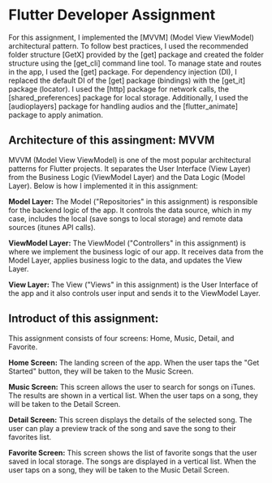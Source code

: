 # Flutter Developer Assignment

For this assignment, I implemented the [MVVM] (Model View ViewModel) architectural pattern. To follow best practices, I used the recommended folder structure [GetX] provided by the [get] package and created the folder structure using the [get_cli] command line tool. To manage state and routes in the app, I used the [get] package. For dependency injection (DI), I replaced the default DI of the [get] package (bindings) with the [get_it] package (locator). I used the [http] package for network calls, the [shared_preferences] package for local storage. Additionally, I used the [audioplayers] package for handling audios and the [flutter_animate] package to apply animation.

## Architecture of this assingment: MVVM

MVVM (Model View ViewModel) is one of the most popular architectural patterns for Flutter projects. It separates the User Interface (View Layer) from the Business Logic (ViewModel Layer) and the Data Logic (Model Layer). Below is how I implemented it in this assignment:

<b>Model Layer:</b> The Model ("Repositories" in this assignment) is responsible for the backend logic of the app. It controls the data source, which in my case, includes the local (save songs to local storage) and remote data sources (itunes API calls).

<b>ViewModel Layer:</b> The ViewModel ("Controllers" in this assignment) is where we implement the business logic of our app. It receives data from the Model Layer, applies business logic to the data, and updates the View Layer.

<b>View Layer:</b> The View ("Views" in this assignment) is the User Interface of the app and it also controls user input and sends it to the ViewModel Layer.

## Introduct of this assignment:

This assignment consists of four screens: Home, Music, Detail, and Favorite.

<b>Home Screen:</b> The landing screen of the app. When the user taps the "Get Started" button, they will be taken to the Music Screen.

<b>Music Screen:</b> This screen allows the user to search for songs on iTunes. The results are shown in a vertical list. When the user taps on a song, they will be taken to the Detail Screen.

<b>Detail Screen:</b> This screen displays the details of the selected song. The user can play a preview track of the song and save the song to their favorites list.

<b>Favorite Screen:</b> This screen shows the list of favorite songs that the user saved in local storage. The songs are displayed in a vertical list. When the user taps on a song, they will be taken to the Music Detail Screen.
